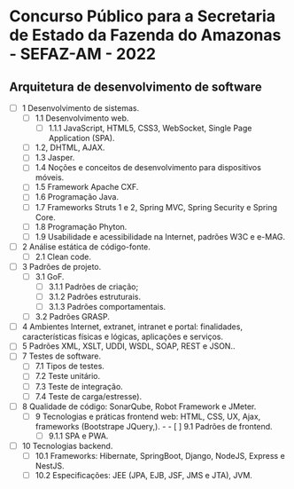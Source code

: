 # Concurso Público para a Secretaria de Estado da Fazenda do Amazonas - SEFAZ-AM - 2022

## Arquitetura de desenvolvimento de software

- [ ] 1 Desenvolvimento de sistemas. 
  - [ ] 1.1 Desenvolvimento web. 
    - [ ] 1.1.1 JavaScript, HTML5, CSS3, WebSocket, Single Page Application (SPA). 
  - [ ] 1.2, DHTML, AJAX. 
  - [ ] 1.3 Jasper. 
  - [ ] 1.4 Noções e conceitos de desenvolvimento para dispositivos móveis. 
  - [ ] 1.5 Framework Apache CXF.
  - [ ] 1.6 Programação Java. 
  - [ ] 1.7 Frameworks Struts 1 e 2, Spring MVC, Spring Security e Spring Core. 
  - [ ] 1.8 Programação Phyton. 
  - [ ] 1.9 Usabilidade e acessibilidade na Internet, padrões W3C e e-MAG. 
- [ ] 2 Análise estática de código-fonte. 
  - [ ] 2.1 Clean code. 
- [ ] 3 Padrões de projeto.
  - [ ] 3.1 GoF. 
    - [ ] 3.1.1 Padrões de criação;
    - [ ] 3.1.2 Padrões estruturais. 
    - [ ] 3.1.3 Padrões comportamentais. 
  - [ ] 3.2 Padrões GRASP. 
- [ ] 4 Ambientes Internet, extranet, intranet e portal: finalidades, características físicas e lógicas, aplicações e serviços. 
- [ ] 5 Padrões XML, XSLT, UDDI, WSDL, SOAP, REST e JSON.. 
- [ ] 7 Testes de software. 
  - [ ] 7.1 Tipos de testes. 
  - [ ] 7.2 Teste unitário. 
  - [ ] 7.3 Teste de integração. 
  - [ ] 7.4 Teste de carga/estresse). 
- [ ] 8 Qualidade de código: SonarQube, Robot Framework e JMeter. 
  - [ ] 9 Tecnologias e práticas frontend web: HTML, CSS, UX, Ajax, frameworks (Bootstrape JQuery,). - - [ ] 9.1 Padrões de frontend. 
    - [ ] 9.1.1 SPA e PWA. 
- [ ] 10 Tecnologias backend.
  - [ ] 10.1 Frameworks: Hibernate, SpringBoot, Django, NodeJS, Express e NestJS. 
  - [ ] 10.2 Especificações: JEE (JPA, EJB, JSF, JMS e JTA), JVM.
